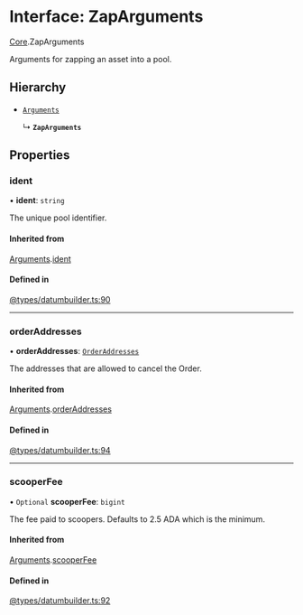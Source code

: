 # Interface: ZapArguments

[Core](../modules/Core.md).ZapArguments

Arguments for zapping an asset into a pool.

## Hierarchy

- [`Arguments`](Core.Arguments.md)

  ↳ **`ZapArguments`**

## Properties

### ident

• **ident**: `string`

The unique pool identifier.

#### Inherited from

[Arguments](Core.Arguments.md).[ident](Core.Arguments.md#ident)

#### Defined in

[@types/datumbuilder.ts:90](https://github.com/SundaeSwap-finance/sundae-sdk/blob/main/packages/core/src/@types/datumbuilder.ts#L90)

___

### orderAddresses

• **orderAddresses**: [`OrderAddresses`](../modules/Core.md#orderaddresses)

The addresses that are allowed to cancel the Order.

#### Inherited from

[Arguments](Core.Arguments.md).[orderAddresses](Core.Arguments.md#orderaddresses)

#### Defined in

[@types/datumbuilder.ts:94](https://github.com/SundaeSwap-finance/sundae-sdk/blob/main/packages/core/src/@types/datumbuilder.ts#L94)

___

### scooperFee

• `Optional` **scooperFee**: `bigint`

The fee paid to scoopers. Defaults to 2.5 ADA which is the minimum.

#### Inherited from

[Arguments](Core.Arguments.md).[scooperFee](Core.Arguments.md#scooperfee)

#### Defined in

[@types/datumbuilder.ts:92](https://github.com/SundaeSwap-finance/sundae-sdk/blob/main/packages/core/src/@types/datumbuilder.ts#L92)
